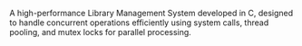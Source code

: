 A high-performance Library Management System developed in C, designed to handle concurrent operations efficiently using system calls, thread pooling, and mutex locks for parallel processing.
